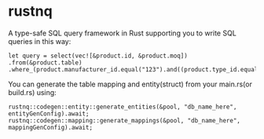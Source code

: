# rustnq

A type-safe SQL query framework in Rust supporting you to write SQL queries in this way:

    let query = select(vec![&product.id, &product.moq])
    .from(&product.table)
    .where_(product.manufacturer_id.equal("123").and((product.type_id.equal(type.id).or(product.category_id.equal(category.id)))));

You can generate the table mapping and entity(struct) from your main.rs(or build.rs) using:

    rustnq::codegen::entity::generate_entities(&pool, "db_name_here", entityGenConfig).await;
    rustnq::codegen::mapping::generate_mappings(&pool, "db_name_here", mappingGenConfig).await;
